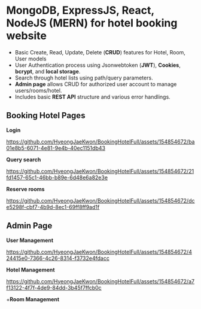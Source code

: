 # MongoDB, ExpressJS, React, NodeJS (MERN) for hotel booking website
- Basic Create, Read, Update, Delete (**CRUD**) features for Hotel, Room, User models
- User Authentication process using Jsonwebtoken (**JWT**), **Cookies**, **bcrypt**, and **local storage**. 
- Search through hotel lists using path/query parameters. 
- **Admin page** allows CRUD for authorized user account to manage users/rooms/hotel. 
- Includes basic **REST API** structure and various error handlings.
## Booking Hotel Pages
**Login**


https://github.com/HyeongJaeKwon/BookingHotelFull/assets/154854672/ba01e8b5-6071-4e81-9e4b-40ec1151db43

**Query search**


https://github.com/HyeongJaeKwon/BookingHotelFull/assets/154854672/21fd1457-65c1-46bb-b89e-6d48e6a82e3e

**Reserve rooms**


https://github.com/HyeongJaeKwon/BookingHotelFull/assets/154854672/dce5298f-cbf7-4b9d-8ec1-69ff8ff9ad1f

## Admin Page
**User Management**


https://github.com/HyeongJaeKwon/BookingHotelFull/assets/154854672/424415e0-7366-4c26-8314-f3732e4fdacc

**Hotel Management**


https://github.com/HyeongJaeKwon/BookingHotelFull/assets/154854672/a7f13122-4f7f-4de9-84dd-3b45f7ffcb0c

+**Room Management**







